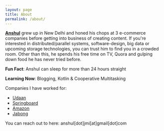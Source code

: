 ```yaml
---
layout: page
title: About
permalink: /about/
---
```


**[Anshul](https://github.com/raun)** grew up in New Delhi and honed his chops at 3 e-commerce companies before getting into business of creating content. If you're interested in distributed/parallel systems, software-design, big data or upcoming storage technologies, you can trust him to find you in a crowded room. Other than this, he spends his free time on TV, Quora and gulping down food he has never tried before.

**Fun Fact**: Anshul can sleep for more than 24 hours straight

**Learning Now**: Blogging, Kotlin & Cooperative Multitasking

Companies I have worked for:
- [Udaan](https://udaan.com/)
- [Springboard](https://www.springboard.com/)
- [Amazon](https://www.amazon.com/)
- [Jabong](https://www.jabong.com/)

You can reach out to here: anshul[dot]jmi[at]gmail[dot]com

